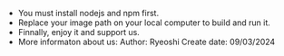 - You must install nodejs and npm first.
- Replace your image path on your local computer to build and run it.
- Finnally, enjoy it and support us.
- More informaton about us:
    Author: Ryeoshi
    Create date: 09/03/2024